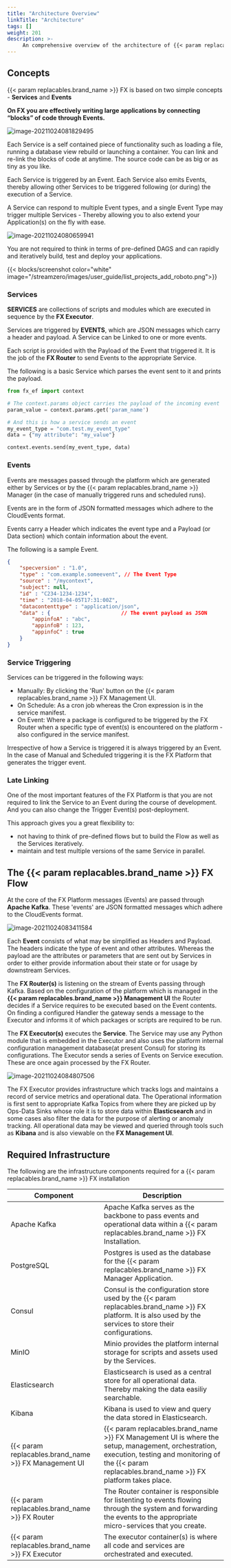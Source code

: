 ```yaml
---
title: "Architecture Overview"
linkTitle: "Architecture"
tags: []
weight: 201
description: >-
     An comprehensive overview of the architecture of {{< param replacables.brand_name  >}} FX.
---
```


## Concepts

{{< param replacables.brand_name  >}} FX is based on two simple concepts - **Services** and **Events**

**On FX you are effectively writing large applications by connecting “blocks” of code through Events.** 

![image-20211024081829495](/images/image-20211024081829495.png)

Each Service is a self contained piece of functionality such as loading a file, running a database view rebuild or launching a container. You can link and re-link the blocks of code at anytime. The source code can be as big or as tiny as you like.

Each Service is triggered by an Event. Each Service also emits Events, thereby allowing other Services to be triggered following (or during) the execution of a Service.

A Service can respond to multiple Event types, and a single Event Type may trigger multiple Services - Thereby allowing you to also extend your Application(s) on the fly with ease.

![image-20211024080659941](/images/image-20211024080659941.png)

You are not required to think in terms of pre-defined DAGS and can rapidly and iteratively build, test and deploy your applications. 

{{< blocks/screenshot color="white" image="/streamzero/images/user_guide/list_projects_add_roboto.png">}}


### Services

**SERVICES** are collections of scripts and modules which are executed in sequence by the **FX Executor**. 

Services are triggered by **EVENTS**, which are JSON messages which carry a header and payload. A Service can be Linked to one or more events.

Each script is provided with the Payload of the Event that triggered it. It is the job of the **FX Router** to send Events to the appropriate Service.

The following is a basic Service which parses the event sent to it and prints the payload.

```python
from fx_ef import context

# The context.params object carries the payload of the incoming event
param_value = context.params.get('param_name')

# And this is how a service sends an event
my_event_type = "com.test.my_event_type"
data = {"my attribute": "my_value"}

context.events.send(my_event_type, data)


```

### Events

Events are messages passed through the platform which are generated either by Services or by the {{< param replacables.brand_name  >}} Manager (in the case of manually triggered runs and scheduled runs).

Events are in the form of JSON formatted messages which adhere to the CloudEvents format. 

Events carry a Header which indicates the event type and a Payload (or Data section) which contain information about the event. 

The following is a sample Event.

```json
{
    "specversion" : "1.0",
    "type" : "com.example.someevent", // The Event Type
    "source" : "/mycontext",
    "subject": null,
    "id" : "C234-1234-1234",
    "time" : "2018-04-05T17:31:00Z",
    "datacontenttype" : "application/json",
    "data" : {                       // The event payload as JSON
        "appinfoA" : "abc",
        "appinfoB" : 123,
        "appinfoC" : true
    }
}
```

### Service Triggering

Services can be triggered in the following ways:

- Manually: By clicking the 'Run' button on the {{< param replacables.brand_name  >}} FX Management UI.
- On Schedule: As a cron job whereas the Cron expression is in the service manifest.
- On Event: Where a package is configured to be triggered by the FX Router when a specific type of event(s) is encountered on the platform - also configured in the service manifest.

Irrespective of how a Service is triggered it is always triggered by an Event. In the case of Manual and Scheduled triggering it is the FX Platform that generates the trigger event.

### Late Linking

One of the most important features of the FX Platform is that you are not required to link the Service to an Event during the course of development. And you can also change the Trigger Event(s) post-deployment. 

This approach gives you a great flexibility to: 

* not having to think of pre-defined flows but to build the Flow as well as the Services iteratively.
* maintain and test multiple versions of the same Service in parallel.



## The {{< param replacables.brand_name  >}} FX Flow

At the core of the FX Platform messages (Events) are passed through **Apache Kafka**. These 'events' are JSON formatted messages which adhere to the CloudEvents format. 

![image-20211024083411584](/images/image-20211024083411584.png)

Each **Event** consists of what may be simplified as Headers and Payload. The headers indicate the type of event and other attributes. Whereas the payload are the attributes or parameters that are sent out by Services in order to either provide information about their state or for usage by downstream Services.

The **FX Router(s)** is listening on the stream of Events passing through Kafka. Based on the configuration of the platform which is managed in the **{{< param replacables.brand_name  >}} Management UI** the Router decides if a Service requires to be executed based on the Event contents. On finding a configured Handler the gateway sends a message to the Executor and informs it of which packages or scripts are required to be run.

The **FX Executor(s)** executes the **Service**. The Service may use any Python module that is embedded in the Executor and also uses the platform internal configuration management database(at present Consul) for storing its configurations. The Executor sends a series of Events on Service execution. These are once again processed by the FX Router.

![image-20211024084807506](/images/image-20211024084807506.png)

The FX Executor provides infrastructure which tracks logs and maintains a record of service metrics and operational data. The Operational information is first sent to appropriate Kafka Topics from where they are picked up by Ops-Data Sinks whose role it is to store data within **Elasticsearch** and in some cases also filter the data for the purpose of alerting or anomaly tracking. All operational data may be viewed and queried through tools such as **Kibana** and is also viewable on the **FX Management UI**.



## Required Infrastructure

The following are the infrastructure components required for a {{< param replacables.brand_name  >}} FX installation

| Component         | Description                                                  |
| ----------------- | ------------------------------------------------------------ |
| Apache Kafka      | Apache Kafka serves as the backbone to pass events and operational data within a {{< param replacables.brand_name  >}} FX Installation. |
| PostgreSQL        | Postgres is used as the database for the {{< param replacables.brand_name  >}} FX Manager Application. |
| Consul            | Consul is the configuration store used by the {{< param replacables.brand_name  >}} FX platform. It is also used by the services to store their configurations. |
| MinIO             | Minio provides the platform internal storage for scripts and assets used by the Services. |
| Elasticsearch     | Elasticsearch is used as a central store for all operational data. Thereby making the data easiliy searchable. |
| Kibana            | Kibana is used to view and query the data stored in Elasticsearch. |
| {{< param replacables.brand_name  >}} FX Management UI  | {{< param replacables.brand_name  >}} FX Management UI is where the setup, management, orchestration, execution, testing and monitoring of the {{< param replacables.brand_name  >}} FX platform takes place. |
| {{< param replacables.brand_name  >}} FX Router   | The Router container is responsible for listenting to events flowing through the system and forwarding the events to the appropriate micro-services that you create. |
| {{< param replacables.brand_name  >}} FX Executor | The executor container(s) is where all code and services are orchestrated and executed.   |

